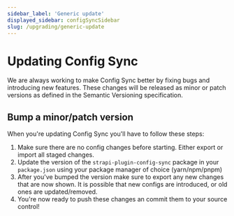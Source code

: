 ```yaml
---
sidebar_label: 'Generic update'
displayed_sidebar: configSyncSidebar
slug: /upgrading/generic-update
---
```


# Updating Config Sync

We are always working to make Config Sync better by fixing bugs and introducing new features. These changes will be released as minor or patch versions as defined in the Semantic Versioning specification.

## Bump a minor/patch version

When you're updating Config Sync you'll have to follow these steps:

1. Make sure there are no config changes before starting. Either export or import all staged changes.
2. Update the version of the `strapi-plugin-config-sync` package in your `package.json` using your package manager of choice (yarn/npm/pnpm)
3. After you've bumped the version make sure to export any new changes that are now shown. It is possible that new configs are introduced, or old ones are updated/removed.
4. You're now ready to push these changes an commit them to your source control!
